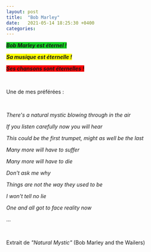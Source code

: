 ```yaml
---
layout: post
title:  "Bob Marley"
date:   2021-05-14 18:25:30 +0400
categories: 
---
```


<span style="background: #14d022">***Bob Marley est éternel !***</span>

<span style="background: yellow">***Sa musique est éternelle !***</span>

<span style="background: red">***Ses chansons sont éternelles !***</span>


<br>

Une de mes préférées :

<br>

*There's a natural mystic blowing through in the air*

*If you listen carefully now you will hear*

*This could be the first trumpet, might as well be the last*

*Many more will have to suffer*

*Many more will have to die*

*Don't ask me why*

*Things are not the way they used to be*

*I won't tell no lie*

*One and all got to face reality now*

...

<br>

Extrait de *"Natural Mystic"* (Bob Marley and the Wailers)